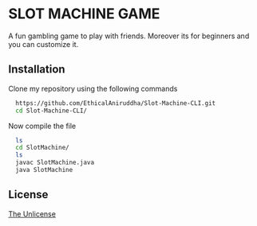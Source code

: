 
# SLOT MACHINE GAME

A fun gambling game to play with friends. Moreover its for beginners and you can customize it.




## Installation

Clone my repository using the following commands

```bash
  https://github.com/EthicalAniruddha/Slot-Machine-CLI.git
  cd Slot-Machine-CLI/
```

Now compile the file
```bash
  ls
  cd SlotMachine/
  ls
  javac SlotMachine.java
  java SlotMachine
```
    
## License

[The Unlicense](https://choosealicense.com/licenses/unlicense/)

